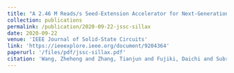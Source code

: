 ```yaml
---
title: "A 2.46 M Reads/s Seed-Extension Accelerator for Next-Generation Sequencing Using a String-Independent PE Array"
collection: publications
permalink: /publication/2020-09-22-jssc-sillax
date: 2020-09-22
venue: 'IEEE Journal of Solid-State Circuits'
link: 'https://ieeexplore.ieee.org/document/9204364'
paperurl: '/files/pdf/jssc-sillax.pdf'
citation: 'Wang, Zhehong and Zhang, Tianjun and Fujiki, Daichi and Subramaniyan, Arun and Wu, Xiao and Yasuda, Makoto and Miyoshi, Satoru and Kawaminami, Masaru and Das, Reetuparna and Narayanasamy, Satish and Blaauw, David. 2020. &quot;A 2.46 M Reads/s Seed-Extension Accelerator for Next-Generation Sequencing Using a String-Independent PE Array.&quot; <i>IEEE Journal of Solid-State Circuits</i> doi: 10.1109/JSSC.2020.3023822'
---
```

